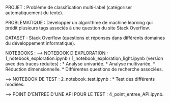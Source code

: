 PROJET : Problème de classification multi-label (catégoriser automatiquement du texte).

PROBLEMATIQUE : Développer un algorithme de machine learning qui prédit plusieurs tags associés à une question du site Stack Overflow.

DATASET : Stack Overflow (questions et réponses dans différents domaines du développement informatique).

NOTEBOOKS :
   --> NOTEBOOK D'EXPLORATION : 1_notebook_exploration.ipynb / 1_notebook_exploration_light.ipynb (version avec des traces réduites) :
       * Analyse univariée.
       * Analyse multivariée.
       * Réduction dimensionnelle.
       * Différentes questions de recherche associées.   

   --> NOTEBOOK DE TEST : 2_notebook_test.ipynb :
       * Test des différents modèles.  
       
   --> POINT D'ENTREE D'UNE API POUR LE TEST : 4_point_entree_API.ipynb.